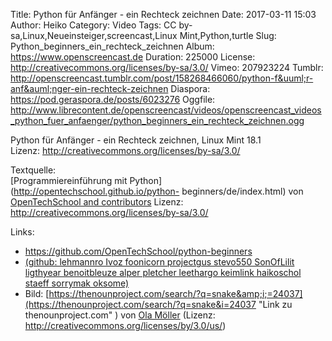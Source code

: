 Title: Python für Anfänger - ein Rechteck zeichnen
Date: 2017-03-11 15:03
Author: Heiko
Category: Video
Tags: CC by-sa,Linux,Neueinsteiger,screencast,Linux Mint,Python,turtle
Slug: Python_beginners_ein_rechteck_zeichnen
Album: https://www.openscreencast.de
Duration: 225000
License: http://creativecommons.org/licenses/by-sa/3.0/
Vimeo: 207923224
Tumblr: http://openscreencast.tumblr.com/post/158268466060/python-f&uuml;r-anf&auml;nger-ein-rechteck-zeichnen
Diaspora: https://pod.geraspora.de/posts/6023276
Oggfile: http://www.librecontent.de/openscreencast/videos/openscreencast_videos_python_fuer_anfaenger/python_beginners_ein_rechteck_zeichnen.ogg

Python für Anfänger - ein Rechteck zeichnen, Linux Mint 18.1  
Lizenz: <http://creativecommons.org/licenses/by-sa/3.0/>  
  
Textquelle:  
[Programmiereinführung mit Python](http://opentechschool.github.io/python-
beginners/de/index.html) von [OpenTechSchool and
contributors](http://www.opentechschool.org/) Lizenz:
http://creativecommons.org/licenses/by-sa/3.0/

Links:

  * <https://github.com/OpenTechSchool/python-beginners>
  * [(github: lehmannro Ivoz foonicorn projectgus stevo550 SonOfLilit ligthyear benoitbleuze alper pletcher leethargo keimlink haikoschol staeff sorrymak oksome)](https://github.com/OpenTechSchool/python-beginners/graphs/contributors "Link zu github.com" )
  * Bild: [https://thenounproject.com/search/?q=snake&amp;i;=24037](https://thenounproject.com/search/?q=snake&i=24037 "Link zu thenounproject.com" ) von [Ola Möller](https://thenounproject.com/olamoller "Link zu thenounproject.com" ) (Lizenz: http://creativecommons.org/licenses/by/3.0/us/)

